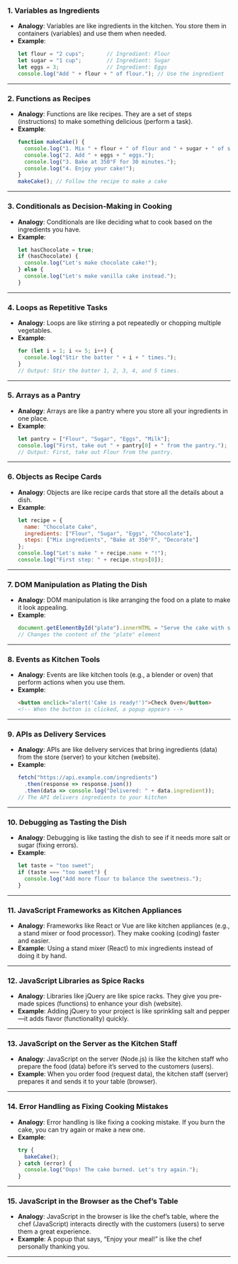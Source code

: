 ### 1. **Variables as Ingredients**
   - **Analogy**: Variables are like ingredients in the kitchen. You store them in containers (variables) and use them when needed.
   - **Example**:
     ```javascript
     let flour = "2 cups";       // Ingredient: Flour
     let sugar = "1 cup";        // Ingredient: Sugar
     let eggs = 3;               // Ingredient: Eggs
     console.log("Add " + flour + " of flour."); // Use the ingredient
     ```

---

### 2. **Functions as Recipes**
   - **Analogy**: Functions are like recipes. They are a set of steps (instructions) to make something delicious (perform a task).
   - **Example**:
     ```javascript
     function makeCake() {
       console.log("1. Mix " + flour + " of flour and " + sugar + " of sugar.");
       console.log("2. Add " + eggs + " eggs.");
       console.log("3. Bake at 350°F for 30 minutes.");
       console.log("4. Enjoy your cake!");
     }
     makeCake(); // Follow the recipe to make a cake
     ```

---

### 3. **Conditionals as Decision-Making in Cooking**
   - **Analogy**: Conditionals are like deciding what to cook based on the ingredients you have.
   - **Example**:
     ```javascript
     let hasChocolate = true;
     if (hasChocolate) {
       console.log("Let's make chocolate cake!");
     } else {
       console.log("Let's make vanilla cake instead.");
     }
     ```

---

### 4. **Loops as Repetitive Tasks**
   - **Analogy**: Loops are like stirring a pot repeatedly or chopping multiple vegetables.
   - **Example**:
     ```javascript
     for (let i = 1; i <= 5; i++) {
       console.log("Stir the batter " + i + " times.");
     }
     // Output: Stir the batter 1, 2, 3, 4, and 5 times.
     ```

---

### 5. **Arrays as a Pantry**
   - **Analogy**: Arrays are like a pantry where you store all your ingredients in one place.
   - **Example**:
     ```javascript
     let pantry = ["Flour", "Sugar", "Eggs", "Milk"];
     console.log("First, take out " + pantry[0] + " from the pantry.");
     // Output: First, take out Flour from the pantry.
     ```

---

### 6. **Objects as Recipe Cards**
   - **Analogy**: Objects are like recipe cards that store all the details about a dish.
   - **Example**:
     ```javascript
     let recipe = {
       name: "Chocolate Cake",
       ingredients: ["Flour", "Sugar", "Eggs", "Chocolate"],
       steps: ["Mix ingredients", "Bake at 350°F", "Decorate"]
     };
     console.log("Let's make " + recipe.name + "!");
     console.log("First step: " + recipe.steps[0]);
     ```

---

### 7. **DOM Manipulation as Plating the Dish**
   - **Analogy**: DOM manipulation is like arranging the food on a plate to make it look appealing.
   - **Example**:
     ```javascript
     document.getElementById("plate").innerHTML = "Serve the cake with strawberries!";
     // Changes the content of the "plate" element
     ```

---

### 8. **Events as Kitchen Tools**
   - **Analogy**: Events are like kitchen tools (e.g., a blender or oven) that perform actions when you use them.
   - **Example**:
     ```html
     <button onclick="alert('Cake is ready!')">Check Oven</button>
     <!-- When the button is clicked, a popup appears -->
     ```

---

### 9. **APIs as Delivery Services**
   - **Analogy**: APIs are like delivery services that bring ingredients (data) from the store (server) to your kitchen (website).
   - **Example**:
     ```javascript
     fetch("https://api.example.com/ingredients")
       .then(response => response.json())
       .then(data => console.log("Delivered: " + data.ingredient));
     // The API delivers ingredients to your kitchen
     ```

---

### 10. **Debugging as Tasting the Dish**
   - **Analogy**: Debugging is like tasting the dish to see if it needs more salt or sugar (fixing errors).
   - **Example**:
     ```javascript
     let taste = "too sweet";
     if (taste === "too sweet") {
       console.log("Add more flour to balance the sweetness.");
     }
     ```

---

### 11. **JavaScript Frameworks as Kitchen Appliances**
   - **Analogy**: Frameworks like React or Vue are like kitchen appliances (e.g., a stand mixer or food processor). They make cooking (coding) faster and easier.
   - **Example**: Using a stand mixer (React) to mix ingredients instead of doing it by hand.

---

### 12. **JavaScript Libraries as Spice Racks**
   - **Analogy**: Libraries like jQuery are like spice racks. They give you pre-made spices (functions) to enhance your dish (website).
   - **Example**: Adding jQuery to your project is like sprinkling salt and pepper—it adds flavor (functionality) quickly.

---

### 13. **JavaScript on the Server as the Kitchen Staff**
   - **Analogy**: JavaScript on the server (Node.js) is like the kitchen staff who prepare the food (data) before it’s served to the customers (users).
   - **Example**: When you order food (request data), the kitchen staff (server) prepares it and sends it to your table (browser).

---

### 14. **Error Handling as Fixing Cooking Mistakes**
   - **Analogy**: Error handling is like fixing a cooking mistake. If you burn the cake, you can try again or make a new one.
   - **Example**:
     ```javascript
     try {
       bakeCake();
     } catch (error) {
       console.log("Oops! The cake burned. Let's try again.");
     }
     ```

---

### 15. **JavaScript in the Browser as the Chef’s Table**
   - **Analogy**: JavaScript in the browser is like the chef’s table, where the chef (JavaScript) interacts directly with the customers (users) to serve them a great experience.
   - **Example**: A popup that says, “Enjoy your meal!” is like the chef personally thanking you.

---
